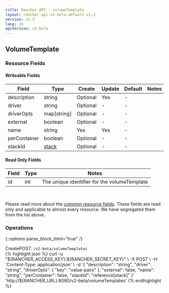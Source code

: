 ```yaml
---
title: Rancher API - volumeTemplate
layout: rancher-api-v2-beta-default-v1.3
version: v1.3
lang: zh
apiVersion: v2-beta
---
```


## VolumeTemplate



### Resource Fields

#### Writeable Fields

Field | Type | Create | Update | Default | Notes
---|---|---|---|---|---
description | string | Optional | Yes | - | 
driver | string | Optional | - | - | 
driverOpts | map[string] | Optional | - | - | 
external | boolean | Optional | - | - | 
name | string | Yes | Yes | - | 
perContainer | boolean | Optional | - | - | 
stackId | [stack]({{site.baseurl}}/rancher/{{page.version}}/{{page.lang}}/api/{{page.apiVersion}}/api-resources/stack/) | Optional | - | - | 


#### Read Only Fields

Field | Type   | Notes
---|---|---
id | int  | The unique identifier for the volumeTemplate


<br>

Please read more about the [common resource fields]({{site.baseurl}}/rancher/{{page.version}}/{{page.lang}}/api/{{page.apiVersion}}/common/). These fields are read only and applicable to almost every resource. We have segregated them from the list above.

### Operations
{::options parse_block_html="true" /}
<a id="create"></a>
<div class="action"><span class="header">Create<span class="headerright">POST:  <code>/v2-beta/volumeTemplates</code></span></span>
<div class="action-contents"> {% highlight json %}
curl -u "${RANCHER_ACCESS_KEY}:${RANCHER_SECRET_KEY}" \
-X POST \
-H 'Content-Type: application/json' \
-d '{
	"description": "string",
	"driver": "string",
	"driverOpts": {
		"key": "value-pairs"
	},
	"external": false,
	"name": "string",
	"perContainer": false,
	"stackId": "reference[stack]"
}' 'http://${RANCHER_URL}:8080/v2-beta/volumeTemplates'
{% endhighlight %}
</div></div>



